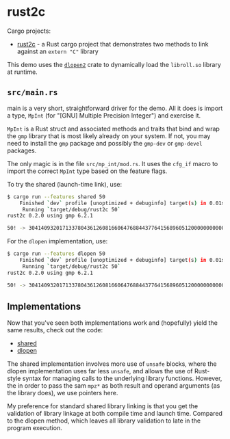 # rust2c

Cargo projects:
- [rust2c](./src/main.rs) - a Rust cargo project that demonstrates two methods to link against an
    `extern "C"` library

This demo uses the [`dlopen2`](https://github.com/OpenByteDev/dlopen2) crate to dynamically load the
`libroll.so` library at runtime.

## `src/main.rs`

main is a very short, straightforward driver for the demo. All it does is import a type, `MpInt`
(for "[GNU] Multiple Precision Integer") and exercise it.

`MpInt` is a Rust struct and associated methods and traits that bind and wrap the `gmp` library that
is most likely already on your system. If not, you may need to install the `gmp` package and
possibly the `gmp-dev` or `gmp-devel` packages.

The only magic is in the file `src/mp_int/mod.rs`. It uses the `cfg_if` macro to import the correct
`MpInt` type based on the feature flags.

To try the shared (launch-time link), use:

```sh
$ cargo run --features shared 50 
    Finished `dev` profile [unoptimized + debuginfo] target(s) in 0.01s
     Running `target/debug/rust2c 50`
rust2c 0.2.0 using gmp 6.2.1

50! -> 30414093201713378043612608166064768844377641568960512000000000000
```

For the `dlopen` implementation, use:

```sh
$ cargo run --features dlopen 50
    Finished `dev` profile [unoptimized + debuginfo] target(s) in 0.01s
     Running `target/debug/rust2c 50`
rust2c 0.2.0 using gmp 6.2.1

50! -> 30414093201713378043612608166064768844377641568960512000000000000
```


## Implementations

Now that you've seen both implementations work and (hopefully) yield the same results, check out the
code:

- [shared](./src/mp_int/gmp_shared.md)
- [dlopen](./src/mp_int/gmp_dlopen.md)

The shared implementation involves more use of `unsafe` blocks, 
where the dlopen implementation uses far less `unsafe`, and allows the use of Rust-style
syntax for managing calls to the underlying library functions. However, the in order to pass the sam
`mpz*` as both result and operand arguments (as the library does), we use pointers here.

My preference for standard shared library linking is that you get the validation of library linkage
at both compile time and launch time. Compared to the dlopen method, which leaves all library
validation to late in the program execution.

